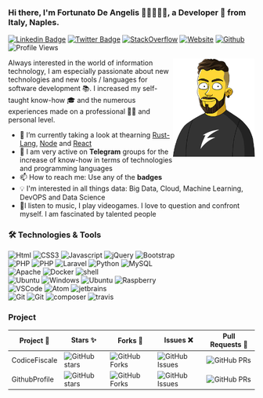 ### Hi there, I'm Fortunato De Angelis 👋🏼👨🏻‍💻, a Developer 🚀 from Italy, Naples.

[![Linkedin Badge](https://img.shields.io/badge/-Fortunato%20De%20Angelis-0072b1?style=flat&logo=Linkedin&logoColor=white)](https://www.linkedin.com/in/fortunatodeangelis/ "Connect on LinkedIn")
[![Twitter Badge](https://img.shields.io/badge/-@fobos87-00acee?style=flat&logo=Twitter&logoColor=white)](https://twitter.com/intent/follow?screen_name=fobos87 "Follow on Twitter")
[![StackOverflow](https://img.shields.io/badge/-fobos-f48024?style=flat&logo=StackOverflow&logoColor=white)](https://stackoverflow.com/users/10026757/fobos)
[![Website](https://img.shields.io/badge/Website-3b5998?style=flat-square&logo=google-chrome&logoColor=white)](https://www.fobos.it)
[![Github](https://img.shields.io/badge/-Github-000?style=flat&logo=Github&logoColor=white)](https://github.com/fortunatodeangelis)
![Profile Views](https://komarev.com/ghpvc/?username=fortunatodeangelis&color=blue&style=flat)


<img src="assets/fobos_header.png" align="right" height="200" alt="fobos">

Always interested in the world of information technology,
I am especially passionate about new technologies and
new tools / languages for software development 📚.
I increased my self-taught know-how 🎓 and the numerous
experiences made on a professional 👨‍💻 and personal level.

- 🌱 I’m currently taking a look at thearning [Rust-Lang](https://www.rust-lang.org/), [Node](https://nodejs.org/it/) and [React](https://reactjs.org/)
- 🔭 I am very active on **Telegram** groups for the increase of know-how in terms of technologies and programming languages
- 📫 How to reach me: Use any of the **badges**
- 💡 I'm interested in all things data: Big Data, Cloud, Machine Learning, DevOPS and Data Science
- 👾I listen to music, I play videogames. I love to question and confront myself. I am fascinated by talented people


### 🛠 Technologies & Tools

<p>
  <img alt="Html" src="https://img.shields.io/badge/-HTML-E34C26?style=flat-square&logo=html5&logoColor=white" />
  <img alt="CSS3" src="https://img.shields.io/badge/-css-563D7C?style=flat-square&logo=css3&logoColor=white" />
  <img alt="Javascript" src="https://img.shields.io/badge/-Javascript-F1E05A?style=flat-square&logo=javascript&logoColor=white" />
  <img alt="jQuery" src="https://img.shields.io/badge/-jQuery-78CFF5?style=flat-square&logo=jquery&logoColor=white" /> 
  <img alt="Bootstrap" src="https://img.shields.io/badge/-Bootstrap-563D7C?style=flat-square&logo=bootstrap" /> 
  <br>
  <img alt="PHP" src="https://img.shields.io/badge/-PHP-4F5D95?style=flat-square&logo=php&logoColor=white" />
  <img alt="PHP" src="https://img.shields.io/badge/-Rust-000000?style=flat-square&logo=rust&logoColor=white" />
  <img alt="Laravel" src="https://img.shields.io/badge/-Larvel-F05340?style=flat-square&logo=laravel&logoColor=white" />
  <img alt="Python" src="https://img.shields.io/badge/-Python-3776AB?style=flat-square&logo=python&logoColor=white" />  
  <img alt="MySQL" src="https://img.shields.io/badge/-MySQL-4479A1?style=flat-square&logo=mysql&logoColor=white" />
  <br>
  <img alt="Apache" src="https://img.shields.io/badge/-Apache-C52033?style=flat-square&logo=apache&logoColor=white" />
  <img alt="Docker" src="https://img.shields.io/badge/-Docker-2496ED?style=flat-square&logo=docker&logoColor=white" />
  <img alt="shell" src="https://img.shields.io/badge/-shell-5391FE?style=flat-square&logo=PowerShell&logoColor=white">
  <br>
  <img alt="Ubuntu" src="https://img.shields.io/badge/-Ubuntu-E95420?style=flat-square&logo=ubuntu&logoColor=white" />
  <img alt="Windows" src="https://img.shields.io/badge/-Windows-00ADEF?style=flat-square&logo=windows&logoColor=white" />
  <img alt="Ubuntu" src="https://img.shields.io/badge/-MacOS-ffffff?style=flat-square&logo=apple&logoColor=black" />
  <img alt="Raspberry" src="https://img.shields.io/badge/-Raspberry%20Pi-C51A4A?style=flat-square&logo=Raspberry-Pi" />
  <br>    
  <img alt="VSCode" src="https://img.shields.io/badge/-VS%20Code-007ACC?style=flat-square&logo=visual-studio-code&logoColor=white" />
  <img alt="Atom" src="https://img.shields.io/badge/-Atom-363639?style=flat-square&logo=atom&logoColor=white" />
  <img alt="jetbrains" src="https://img.shields.io/badge/-jetbrains-5e2495?style=flat-square&logo=jetbrains&logoColor=white" />
  <br>
  <img alt="Git" src="https://img.shields.io/badge/-git-F05032?style=flat-square&logo=git&logoColor=white" />
  <img alt="Git" src="https://img.shields.io/badge/-git-000000?style=flat-square&logo=github&logoColor=white" />
  <img alt="composer" src="https://img.shields.io/badge/-Composer-7A5D46?style=flat-square&logo=composer&logoColor=white" />
  <img alt="travis" src="https://img.shields.io/badge/-Travis CI-ffffff?style=flat-square&logo=travis&logoColor=white" />

</p>

### Project

| Project 🧠 | Stars ✨ | Forks 🍴 | Issues ❌ | Pull Requests 🌿 |
|---------|-------|-------|--------|---------------|
| CodiceFiscale | ![GitHub stars](https://img.shields.io/github/stars/fortunatodeangelis/rust-codice-fiscale?style=for-the-badge) | ![GitHub Forks](https://img.shields.io/github/forks/fortunatodeangelis/rust-codice-fiscale?style=for-the-badge) | ![GitHub Issues](https://img.shields.io/github/issues/fortunatodeangelis/rust-codice-fiscale?style=for-the-badge) | ![GitHub PRs](https://img.shields.io/github/issues-pr/fortunatodeangelis/rust-codice-fiscale?style=for-the-badge) |
| GithubProfile | ![GitHub stars](https://img.shields.io/github/stars/fortunatodeangelis/fortunatodeangelis?style=for-the-badge) | ![GitHub Forks](https://img.shields.io/github/forks/fortunatodeangelis/fortunatodeangelis?style=for-the-badge) | ![GitHub Issues](https://img.shields.io/github/issues/fortunatodeangelis/fortunatodeangelis?style=for-the-badge) | ![GitHub PRs](https://img.shields.io/github/issues-pr/fortunatodeangelis/fortunatodeangelis?style=for-the-badge) |